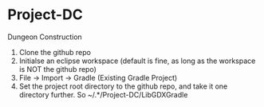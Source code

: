 # Project-DC
Dungeon Construction<p>

1. Clone the github repo<br>
2. Initialse an eclipse workspace (default is fine, as long as the workspace is NOT the github repo)<br>
3. File -> Import -> Gradle (Existing Gradle Project)<br>
4. Set the project root directory to the github repo, and take it one directory further. So ~/.\*/Project-DC/LibGDXGradle<br>
